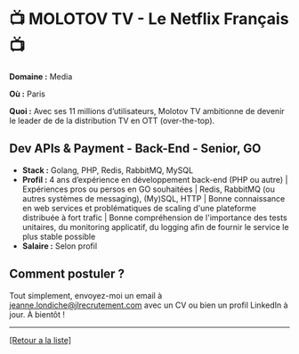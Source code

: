 # 📺 MOLOTOV  TV - Le Netflix Français 📺

**Domaine :** Media

**Où :** Paris

**Quoi :** Avec ses 11 millions d’utilisateurs, Molotov TV ambitionne de devenir le leader de de la distribution TV en OTT (over-the-top).

## Dev APIs & Payment - Back-End  - Senior, GO

- **Stack :** Golang, PHP, Redis, RabbitMQ, MySQL
- **Profil :** 4 ans d’expérience en développement back-end (PHP ou autre) | Expériences pros ou persos en GO souhaitées | Redis, RabbitMQ (ou autres systèmes de messaging), (My)SQL, HTTP | Bonne connaissance en web services et problématiques de scaling d'une plateforme distribuée à fort trafic | Bonne compréhension de l'importance des tests unitaires, du monitoring applicatif, du logging afin de fournir le service le plus stable possible 
- **Salaire :** Selon profil

## Comment postuler ?

Tout simplement, envoyez-moi un email à jeanne.londiche@jlrecrutement.com avec un CV ou bien un profil LinkedIn à jour. À bientôt ! 

----
<a href="https://github.com/jlondiche/job-board-php/blob/master/README.md">[Retour a la liste]</a>